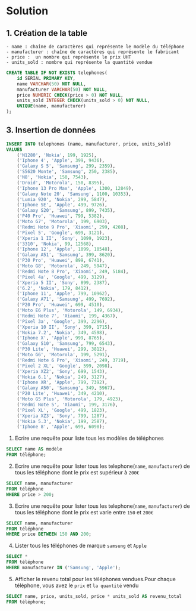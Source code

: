 # Solution

## 1. Création de la table

    - name : chaîne de caractères qui représente le modèle du téléphone
    - manufacturer : chaîne de caractères qui représente le fabricant
    - price :  un nombre qui représente le prix UHT
    - units_sold : nombre qui représente la quantité vendue

```sql
CREATE TABLE IF NOT EXISTS telephones(
    id SERIAL PRIMARY KEY,
    name VARCHAR(50) NOT NULL,
    manufacturer VARCHAR(50) NOT NULL,
    price NUMERIC CHECK(price > 0) NOT NULL,
    units_sold INTEGER CHECK(units_sold > 0) NOT NULL,
    UNIQUE(name, manufacturer)
);
```

## 3. Insertion de données

```sql
INSERT INTO telephones (name, manufacturer, price, units_sold)
VALUES
    ('N1280', 'Nokia', 199, 1925),
    ('Iphone 4', 'Apple', 399, 9436),
    ('Galaxy S 5', 'Samsung', 299, 2359),
    ('S5620 Monte', 'Samsung', 250, 2385),
    ('N8', 'Nokia', 150, 7543),
    ('Droid', 'Motorola', 150, 8395),
    ('Iphone 13 Pro Max', 'Apple', 1300, 12849),
    ('Galaxy Note 20', 'Samsung', 1100, 10353),
    ('Lumia 920', 'Nokia', 299, 5847),
    ('Iphone SE', 'Apple', 499, 9726),
    ('Galaxy S20', 'Samsung', 899, 7435),
    ('P40 Pro', 'Huawei', 799, 5382),
    ('Moto G7', 'Motorola', 199, 6903),
    ('Redmi Note 9 Pro', 'Xiaomi', 299, 4208),
    ('Pixel 5', 'Google', 699, 3121),
    ('Xperia 1 II', 'Sony', 1099, 1923),
    ('3310', 'Nokia', 99, 12568),
    ('Iphone 12', 'Apple', 1099, 10548),
    ('Galaxy A51', 'Samsung', 399, 8620),
    ('P30 Pro', 'Huawei', 899, 6741),
    ('Moto G8', 'Motorola', 249, 5947),
    ('Redmi Note 8 Pro', 'Xiaomi', 249, 5184),
    ('Pixel 4a', 'Google', 499, 3129),
    ('Xperia 5 II', 'Sony', 899, 2387),
    ('6.2', 'Nokia', 179, 8412),
    ('Iphone 11', 'Apple', 799, 10962),
    ('Galaxy A71', 'Samsung', 499, 7692),
    ('P20 Pro', 'Huawei', 699, 4510),
    ('Moto E6 Plus', 'Motorola', 149, 6934),
    ('Redmi Note 7', 'Xiaomi', 199, 4367),
    ('Pixel 3a', 'Google', 399, 2296),
    ('Xperia 10 II', 'Sony', 399, 1715),
    ('Nokia 7.2', 'Nokia', 349, 4598),
    ('Iphone X', 'Apple', 999, 8765),
    ('Galaxy S10', 'Samsung', 799, 6543),
    ('P30 Lite', 'Huawei', 299, 3812),
    ('Moto G6', 'Motorola', 199, 5291),
    ('Redmi Note 6 Pro', 'Xiaomi', 249, 3719),
    ('Pixel 2 XL', 'Google', 599, 2098),
    ('Xperia XZ2', 'Sony', 699, 1543),
    ('Nokia 6.1', 'Nokia', 249, 3127),
    ('Iphone XR', 'Apple', 799, 7392),
    ('Galaxy A50', 'Samsung', 349, 5967),
    ('P20 Lite', 'Huawei', 349, 4210),
    ('Moto G5 Plus', 'Motorola', 179, 4923),
    ('Redmi Note 5', 'Xiaomi', 199, 3176),
    ('Pixel XL', 'Google', 499, 1823),
    ('Xperia XZ3', 'Sony', 799, 1287),
    ('Nokia 5.3', 'Nokia', 199, 2587),
    ('Iphone 8', 'Apple', 699, 6098);

```

1. Ecrire une requête pour liste tous les modèles de téléphones

```sql
SELECT name AS modèle
FROM téléphone;
```

2. Ecrire une requête pour lister tous les telephone(`name`, `manufacturer`) de tous les téléphone dont le prix est supérieur à `200€`

```sql
SELECT name, manufacturer
FROM téléphone
WHERE price > 200;

```

3. Ecrire une requête pour lister tous les telephone(`name`, `manufacturer`) de tous les téléphone dont le prix est varie entre `150` et `200€`

```sql
SELECT name, manufacturer
FROM téléphone
WHERE price BETWEEN 150 AND 200;
```

4. Lister tous les téléphones de marque `samsung` et `Apple`

```sql
SELECT *
FROM téléphone
WHERE manufacturer IN ('Samsung', 'Apple');
```

5. Afficher le revenu total pour les téléphones vendues.Pour chaque téléphone, vous avez le `prix` et `la quantité` vendu

```sql
SELECT name, price, units_sold, price * units_sold AS revenu_total
FROM téléphone;
```
